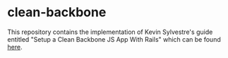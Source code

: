 # clean-backbone

This repository contains the implementation of Kevin Sylvestre's guide entitled "Setup a Clean Backbone JS App With Rails" which can be found [here](https://ksylvest.com/posts/2014-11-26/setup-a-clean-backbone-js-app-with-rails).

